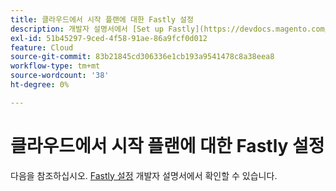 ```yaml
---
title: 클라우드에서 시작 플랜에 대한 Fastly 설정
description: 개발자 설명서에서 [Set up Fastly](https://devdocs.magento.com/guides/v2.3/cloud/cdn/configure-fastly.html)를 참조하십시오.
exl-id: 51b45297-9ced-4f58-91ae-86a9fcf0d012
feature: Cloud
source-git-commit: 83b21845cd306336e1cb193a9541478c8a38eea8
workflow-type: tm+mt
source-wordcount: '38'
ht-degree: 0%

---
```


# 클라우드에서 시작 플랜에 대한 Fastly 설정

다음을 참조하십시오. [Fastly 설정](https://devdocs.magento.com/guides/v2.3/cloud/cdn/configure-fastly.html) 개발자 설명서에서 확인할 수 있습니다.
